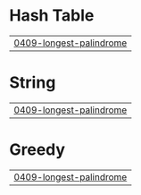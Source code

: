 # Hash Table
|  |
| ------- |
| [0409-longest-palindrome](https://github.com/itsmesuraj20/Coding-Journey/tree/master/0409-longest-palindrome) |


# String
|  |
| ------- |
| [0409-longest-palindrome](https://github.com/itsmesuraj20/Coding-Journey/tree/master/0409-longest-palindrome) |
# Greedy
|  |
| ------- |
| [0409-longest-palindrome](https://github.com/itsmesuraj20/Coding-Journey/tree/master/0409-longest-palindrome) |